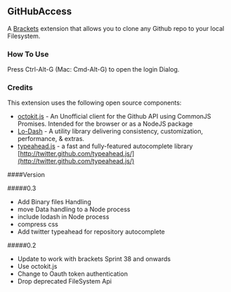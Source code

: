 ## GitHubAccess

A [Brackets](https://github.com/adobe/brackets) extension that allows you to clone any Github repo to your local Filesystem.

### How To Use
Press Ctrl-Alt-G (Mac: Cmd-Alt-G) to open the login Dialog.

### Credits
This extension uses the following open source components:

* [octokit.js](https://github.com/philschatz/octokit.js) - An Unofficial client for the Github API using CommonJS Promises. Intended for the browser or as a NodeJS package
* [Lo-Dash](http://lodash.com/) - A utility library delivering consistency, customization, performance, & extras.
* [typeahead.js](https://github.com/twitter/typeahead.js) - a fast and fully-featured autocomplete library [http://twitter.github.com/typeahead.js/](http://twitter.github.com/typeahead.js/)

####Version

#####0.3
* Add Binary files Handling
* move Data handling to a Node process
* include lodash in Node process
* compress css
* Add twitter typeahead for repository autocomplete

#####0.2
* Update to work with brackets Sprint 38 and onwards
* Use octokit.js
* Change to Oauth token authentication
* Drop deprecated FileSystem Api
